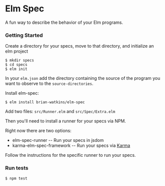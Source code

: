 # Elm Spec

A fun way to describe the behavior of your Elm programs.

### Getting Started

Create a directory for your specs, move to that directory, and initialize an elm project

```
$ mkdir specs
$ cd specs
$ elm init
```

In your `elm.json` add the directory containing the source of the program you want to observe to the `source-directories`.

Install elm-spec:

```
$ elm install brian-watkins/elm-spec
```

Add two files: `src/Runner.elm` and `src/Spec/Extra.elm`

Then you'll need to install a runner for your specs via NPM.

Right now there are two options:

- elm-spec-runner -- Run your specs in jsdom
- karma-elm-spec-framework -- Run your specs via [Karma](http://karma-runner.github.io/latest/)

Follow the instructions for the specific runner to run your specs.

### Run tests

```
$ npm test
```